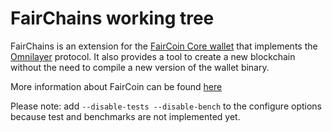 FairChains working tree
=======================

FairChains is an extension for the [FairCoin Core wallet](https://github.com/faircoin/faircoin.git) that implements the [Omnilayer](https://www.omnilayer.org/) protocol. It also provides a tool to create a new blockchain without the need to compile a new version of the wallet binary.

More information about FairCoin can be found [here](https://fair-coin.org/)

Please note: add `--disable-tests --disable-bench` to the configure options because test and benchmarks are not implemented yet.
